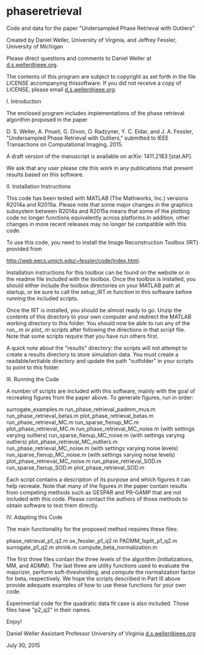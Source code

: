 # phaseretrieval
 Code and data for the paper "Undersampled Phase Retrieval with Outliers"

Created by Daniel Weller, University of Virginia, and
           Jeffrey Fessler, University of Michigan

Please direct questions and comments to Daniel Weller at d.s.weller@ieee.org.

The contents of this program are subject to copyright as set forth in the file LICENSE accompanying thissoftware. If you did not receive a copy of LICENSE, please email d.s.weller@ieee.org.

I. Introduction

The enclosed program includes implementations of the phase retrieval algorithm proposed in the paper 

D. S. Weller, A. Pnueli, G. Divon, O. Radzyner, Y. C. Eldar, and J. A. Fessler, "Undersampled Phase Retrieval with Outliers," submitted to IEEE Transactions on Computational Imaging, 2015.

A draft version of the manuscript is available on arXiv: 1411.2183 [stat.AP].

We ask that any user please cite this work in any publications that present results based on this software.

II. Installation Instructions

This code has been tested with MATLAB (The Mathworks, Inc.) versions R2014a and R2015a. Please note that some major changes in the graphics subsystem between R2014a and R2015a means that some of the plotting code no longer functions equivalently across platforms.In addition, other changes in more recent releases may no longer be compatible with this code.

To use this code, you need to install the Image Reconstruction Toolbox (IRT) provided from 

http://web.eecs.umich.edu/~fessler/code/index.html.

Installation instructions for this toolbox can be found on the website or in the readme file included with the toolbox. Once the toolbox is installed, you should either include the toolbox directories on your MATLAB path at startup, or be sure to call the setup_IRT.m function in this software before running the included scripts.

Once the IRT is installed, you should be almost ready to go. Unzip the contents of this directory to your own computer and redirect the MATLAB working directory to this folder. You should now be able to run any of the run_*.m or plot_*.m scripts after following the directions in that script file. Note that some scripts require that you have run others first.

A quick note about the "results" directory: the scripts will not attempt to create a results directory to store simulation data. You must create a readable/writable directory and update the path "outfolder" in your scripts to point to this folder.

III. Running the Code

A number of scripts are included with this software, mainly with the goal of recreating figures from the paper above. To generate figures, run in order:

surrogate_examples.m
run_phase_retrieval_padmm_mus.m
run_phase_retrieval_betas.m
plot_phase_retrieval_betas.m
run_phase_retrieval_MC.m
run_sparse_fienup_MC.m
plot_phase_retrieval_MC.m
run_phase_retrieval_MC_noise.m (with settings varying outliers)
run_sparse_fienup_MC_noise.m (with settings varying outliers)
plot_phase_retrieval_MC_outliers.m
run_phase_retrieval_MC_noise.m (with settings varying noise levels)
run_sparse_fienup_MC_noise.m (with settings varying noise levels)
plot_phase_retrieval_MC_noise.m
run_phase_retrieval_SOD.m
run_sparse_fienup_SOD.m
plot_phase_retrieval_SOD.m

Each script contains a description of its purpose and which figures it can help recreate. Note that many of the figures in the paper contain results from competing methods such as GESPAR and PR-GAMP that are not included with this code. Please contact the authors of those methods to obtain software to test them directly.

IV. Adapting this Code

The main functionality for the proposed method requires these files: 

phase_retrieval_p1_q2.m
ox_fessler_p1_q2.m
PADMM_1split_p1_q2.m
surrogate_p1_q2.m
shrink.m
compute_beta_normalization.m

The first three files contain the three levels of the algorithm (initializations, MM, and ADMM). The last three are utility functions used to evaluate the majorizer, perform soft-thresholding, and compute the normalization factor for beta, respectively. We hope the scripts described in Part III above provide adequate examples of how to use these functions for your own code. 

Experimental code for the quadratic data fit case is also included. Those files have "p2_q2" in their names.

Enjoy!

Daniel Weller
Assistant Professor
University of Virginia
d.s.weller@ieee.org

July 30, 2015